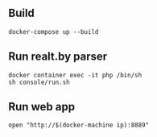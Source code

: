## Build

```
docker-compose up --build
```

## Run realt.by parser

```
docker container exec -it php /bin/sh
sh console/run.sh
```

## Run web app

```
open "http://$(docker-machine ip):8889"
```